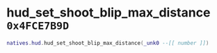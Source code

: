 # hud_set_shoot_blip_max_distance `0x4FCE7B9D`

```lua
natives.hud.hud_set_shoot_blip_max_distance(_unk0 --[[ number ]])
```